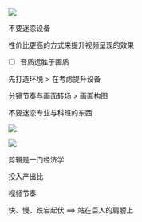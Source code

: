 ![](https://s2.loli.net/2022/06/10/ZSjTQWBn4LlAIfe.png)

不要迷恋设备

性价比更高的方式来提升视频呈现的效果

- [ ] 音质远胜于画质

先打造环境 > 在考虑提升设备

分镜节奏与画面转场 > 画面构图

不要迷恋专业与科班的东西

![](https://s2.loli.net/2022/06/10/P86VTxN5A3sqnfU.png)

![](https://s2.loli.net/2022/06/10/wZ3Lv9kFGK1T2xJ.png)

剪辑是一门经济学

投入产出比

视频节奏

快、慢、跌宕起伏 ==> 站在巨人的肩膀上